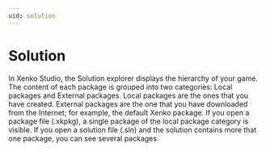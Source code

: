 ```yaml
---
uid: solution
---
```


# Solution

In Xenko Studio, the Solution explorer displays the hierarchy of your game. The content of each package is grouped into two categories: Local packages and External packages. Local packages are the ones that you have created. External packages are the one that you have downloaded from the Internet; for example, the default Xenko package. If you open a package file (.xkpkg), a single package of the local package category is visible. If you open a solution file (.sln) and the solution contains more that one package, you can see several packages.

